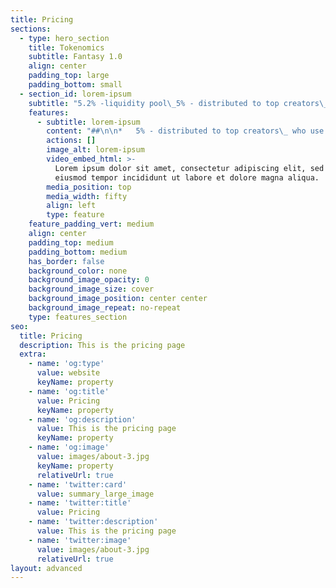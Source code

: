 ```yaml
---
title: Pricing
sections:
  - type: hero_section
    title: Tokenomics
    subtitle: Fantasy 1.0
    align: center
    padding_top: large
    padding_bottom: small
  - section_id: lorem-ipsum
    subtitle: "5.2% -liquidity pool\_5% - distributed to top creators\_ who use fantasy platform it will be based on perks0.8% - Team\_30%\_ - Presale8%\_ - Seed sale5% - Marketing\_1%\_ - Distributed to fantasy users\_45%\_ - Burn"
    features:
      - subtitle: lorem-ipsum
        content: "##\n\n*   5% - distributed to top creators\_ who use fantasy platform it will be based on perks\n\n*   0.8% - Team\_\n\n*   30%\_ - Presale\n\n*   8%\_ - Seed sale\n\n*   5% - Marketing\_\n\n*   1%\_ - Distributed to fantasy users\_\n\n*   45%\_ - Burn\n"
        actions: []
        image_alt: lorem-ipsum
        video_embed_html: >-
          Lorem ipsum dolor sit amet, consectetur adipiscing elit, sed do
          eiusmod tempor incididunt ut labore et dolore magna aliqua.
        media_position: top
        media_width: fifty
        align: left
        type: feature
    feature_padding_vert: medium
    align: center
    padding_top: medium
    padding_bottom: medium
    has_border: false
    background_color: none
    background_image_opacity: 0
    background_image_size: cover
    background_image_position: center center
    background_image_repeat: no-repeat
    type: features_section
seo:
  title: Pricing
  description: This is the pricing page
  extra:
    - name: 'og:type'
      value: website
      keyName: property
    - name: 'og:title'
      value: Pricing
      keyName: property
    - name: 'og:description'
      value: This is the pricing page
      keyName: property
    - name: 'og:image'
      value: images/about-3.jpg
      keyName: property
      relativeUrl: true
    - name: 'twitter:card'
      value: summary_large_image
    - name: 'twitter:title'
      value: Pricing
    - name: 'twitter:description'
      value: This is the pricing page
    - name: 'twitter:image'
      value: images/about-3.jpg
      relativeUrl: true
layout: advanced
---
```

